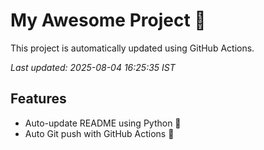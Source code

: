# My Awesome Project 🚀

This project is automatically updated using GitHub Actions.

_Last updated: 2025-08-04 16:25:35 IST_

## Features
- Auto-update README using Python 🐍
- Auto Git push with GitHub Actions 🤖
